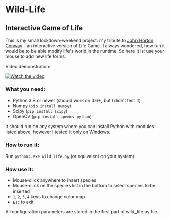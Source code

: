 # Wild-Life
## Interactive Game of Life
This is my small lockdown-weekend project: my tribute to [John Horton Conway](https://en.wikipedia.org/wiki/John_Horton_Conway) - an interactive version of Life Game.
I always wondered, how fun it would be to be able modify life's world in the runtime. So here it is: use your mouse to add new life forms.

Video demonstration:

[![Watch the video](https://img.youtube.com/vi/WSkPuXGfMSo/hqdefault.jpg)](https://youtu.be/WSkPuXGfMSo)

### What you need:

-	Python 3.8 or newer (should work on 3.6+, but I didn't test it)
-	Numpy (`pip install numpy`)
- Scipy (`pip install scipy`)
-	OpenCV (`pip install opencv-python`)

It should run on any system where you can install Python with modules listed above, however I tested it only on Windows.

### How to run it:
Run `python3.exe wild_life.py` (or equivalent on your system)

### How use it:

-	Mouse-click anywhere to insert species
-	Mouse-click on the species list in the bottom to select species to be inserted
-	`1`, `2`, `3`, `4` keys to change color map
-	`Esc` to exit

All configuration parameters are stored in the first part of wild_life.py file.
